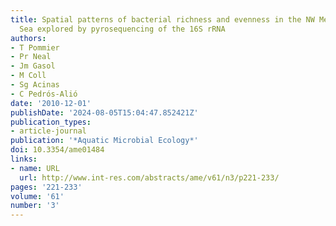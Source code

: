 ```yaml
---
title: Spatial patterns of bacterial richness and evenness in the NW Mediterranean
  Sea explored by pyrosequencing of the 16S rRNA
authors:
- T Pommier
- Pr Neal
- Jm Gasol
- M Coll
- Sg Acinas
- C Pedrós-Alió
date: '2010-12-01'
publishDate: '2024-08-05T15:04:47.852421Z'
publication_types:
- article-journal
publication: '*Aquatic Microbial Ecology*'
doi: 10.3354/ame01484
links:
- name: URL
  url: http://www.int-res.com/abstracts/ame/v61/n3/p221-233/
pages: '221-233'
volume: '61'
number: '3'
---
```

